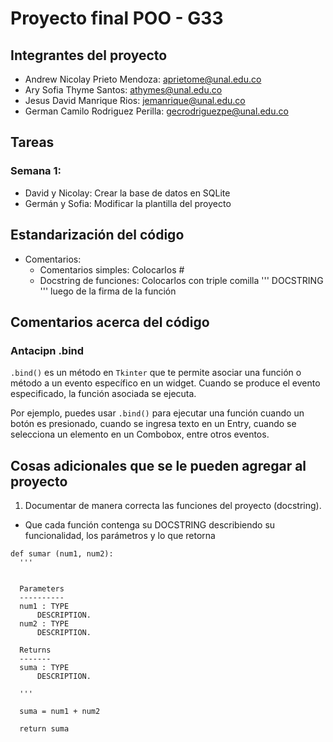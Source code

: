 # Proyecto final POO - G33 

## Integrantes del proyecto 
- Andrew Nicolay Prieto Mendoza: aprietome@unal.edu.co
- Ary Sofia Thyme Santos: athymes@unal.edu.co
- Jesus David Manrique Rios: jemanrique@unal.edu.co
- German Camilo Rodriguez Perilla: gecrodriguezpe@unal.edu.co

## Tareas

### Semana 1: 
- David y Nicolay: Crear la base de datos en SQLite
- Germán y Sofia: Modificar la plantilla del proyecto

## Estandarización del código 
- Comentarios:
  - Comentarios simples: Colocarlos #
  - Docstring de funciones: Colocarlos con triple comilla ''' DOCSTRING ''' luego de la firma de la función

## Comentarios acerca del código
### Antacipn .bind

`.bind()` es un método en `Tkinter` que te permite asociar una función o método a un evento específico en un widget. Cuando se produce el evento especificado, la función asociada se ejecuta.

Por ejemplo, puedes usar `.bind()` para ejecutar una función cuando un botón es presionado, cuando se ingresa texto en un Entry, cuando se selecciona un elemento en un Combobox, entre otros eventos.

## Cosas adicionales que se le pueden agregar al proyecto 

1. Documentar de manera correcta las funciones del proyecto (docstring).
  - Que cada función contenga su DOCSTRING describiendo su funcionalidad, los parámetros y lo que retorna
  ```
  def sumar (num1, num2): 
    '''
    

    Parameters
    ----------
    num1 : TYPE
        DESCRIPTION.
    num2 : TYPE
        DESCRIPTION.

    Returns
    -------
    suma : TYPE
        DESCRIPTION.

    '''
    
    suma = num1 + num2
    
    return suma
  ```
